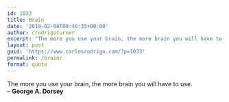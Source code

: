 ```yaml
---
id: 1033
title: Brain
date: '2019-02-08T09:46:35+00:00'
author: crodrigoturner
excerpt: "The more you use your brain, the more brain you will have to use.\r\n- <strong>George A. Dorsey</strong>"
layout: post
guid: 'https://www.carlosrodrigo.com/?p=1033'
permalink: /brain/
format: quote
---
```


The more you use your brain, the more brain you will have to use.  
– **George A. Dorsey**